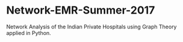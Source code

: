 # Network-EMR-Summer-2017
Network Analysis of the Indian Private Hospitals using Graph Theory applied in Python.
